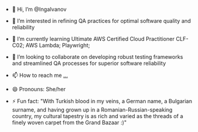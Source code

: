 - 👋 Hi, I’m @IngaIvanov
- 👀 I’m interested in refining QA practices for optimal software quality and reliability
- 🌱 I’m currently learning Ultimate AWS Certified Cloud Practitioner CLF-C02; AWS Lambda; Playwright; 

- 💞️ I’m looking to collaborate on developing robust testing frameworks and streamlined QA processes for superior software reliability
- 📫 How to reach me [...](https://www.linkedin.com/in/inga-ivanov/)
- 😄 Pronouns: She/her
- ⚡ Fun fact: "With Turkish blood in my veins, a German name,
  a Bulgarian surname, and having grown up in a Romanian-Russian-speaking country, 
  my cultural tapestry is as rich and varied as the threads of a finely woven carpet from the Grand Bazaar :)"

<!---
IngaIvanov/IngaIvanov is a ✨ special ✨ repository because its `README.md` (this file) appears on your GitHub profile.
You can click the Preview link to take a look at your changes.
--->
